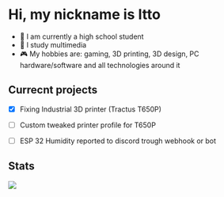 # **Hi, my nickname is Itto**

- 🏫 I am currently a high school student
- 📖 I study multimedia
- 🎮 My hobbies are: gaming, 3D printing, 3D design, PC hardware/software and all technologies around it


## Currecnt projects
- [x] Fixing Industrial 3D printer (Tractus T650P)
- [ ] Custom tweaked printer profile for T650P
- [ ] ESP 32 Humidity reported to discord trough webhook or bot


## Stats
<a href="https://github.com/IttoHaru">
  <img align="center" src="https://github-readme-stats.vercel.app/api/top-langs/?username=IttoHaru&theme=codeSTACKr" />
</a>
